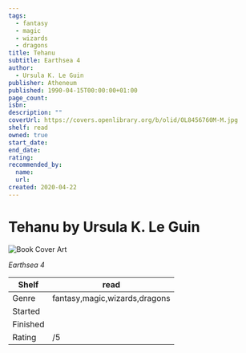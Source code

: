 ```yaml
---
tags:
  - fantasy
  - magic
  - wizards
  - dragons
title: Tehanu
subtitle: Earthsea 4
author:
  - Ursula K. Le Guin
publisher: Atheneum
published: 1990-04-15T00:00:00+01:00
page_count:
isbn:
description: ""
coverUrl: https://covers.openlibrary.org/b/olid/OL8456760M-M.jpg
shelf: read
owned: true
start_date:
end_date:
rating:
recommended_by:
  name:
  url:
created: 2020-04-22
---
```


# Tehanu by Ursula K. Le Guin

![Book Cover Art](https://covers.openlibrary.org/b/olid/OL8456760M-M.jpg)

_Earthsea 4_

| Shelf | read |
| --- | --- |
| Genre | fantasy,magic,wizards,dragons |
| Started |  |
| Finished |  |
| Rating | /5 |

